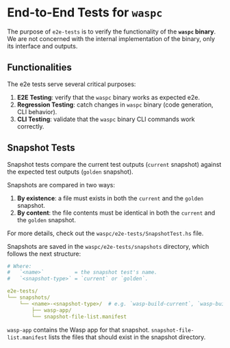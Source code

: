 # End-to-End Tests for `waspc`

The purpose of `e2e-tests` is to verify the functionality of the **`waspc` binary**.
We are not concerned with the internal implementation of the binary, only its interface and outputs.

## Functionalities

The e2e tests serve several critical purposes:

1. **E2E Testing**: verify that the `waspc` binary works as expected e2e.
2. **Regression Testing**: catch changes in `waspc` binary (code generation, CLI behavior).
3. **CLI Testing**: validate that the `waspc` binary CLI commands work correctly.

## Snapshot Tests

Snapshot tests compare the current test outputs (`current` snapshot) against the expected test outputs (`golden` snapshot).

Snapshots are compared in two ways:

1. **By existence**: a file must exists in both the `current` and the `golden` snapshot.
2. **By content**: the file contents must be identical in both the `current` and the `golden` snapshot.

For more details, check out the `waspc/e2e-tests/SnapshotTest.hs` file.

Snapshots are saved in the `waspc/e2e-tests/snapshots` directory, which follows the next structure:

```yaml
# Where:
#   `<name>`          = the snapshot test's name.
#   `<snapshot-type>` = `current` or `golden`.

e2e-tests/
└── snapshots/
    └── <name>-<snapshot-type>/  # e.g. `wasp-build-current`, `wasp-build-golden`
        ├── wasp-app/
        └── snapshot-file-list.manifest
```

`wasp-app` contains the Wasp app for that snapshot.
`snapshot-file-list.manifest` lists the files that should exist in the snapshot directory.
